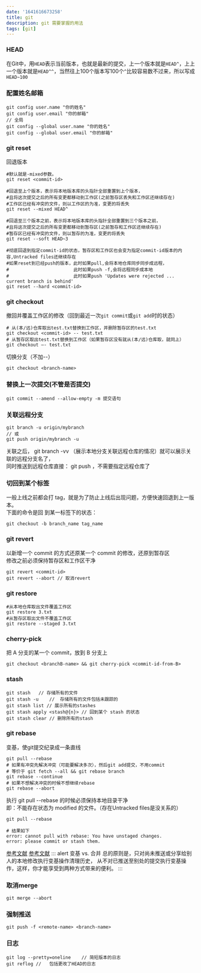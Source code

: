 ```yaml
---
date: '1641616673258'
title: git
description: git 需要掌握的用法
tags: [git]
---
```

### HEAD

在Git中，用`HEAD`表示当前版本，也就是最新的提交，上一个版本就是`HEAD^`，上上一个版本就是`HEAD^^`，当然往上100个版本写100个`^`比较容易数不过来，所以写成`HEAD~100`

### 配置姓名邮箱
```shell
git config user.name "你的姓名"
git config user.email "你的邮箱"
// 全局
git config --global user.name "你的姓名"
git config --global user.email "你的邮箱"
```

### git reset
回退版本
```shell
#默认就是-mixed参数。
git reset <commit-id> 

#回退至上个版本，表示将本地版本库的头指针全部重置到上个版本，
#且将这次提交之后的所有变更都移动到工作区(之前暂存区丢失和工作区还继续存在)
#工作区已经有冲突的文件，则以工作区的为准，变更的将丢失
git reset --mixed HEAD^ 

#回退至三个版本之前，表示将本地版本库的头指针全部重置到三个版本之前，
#且将这次提交之后的所有变更都移动到暂存区(之前暂存和工作区还继续存在)
#暂存区已经有冲突的文件，则以暂存的为准，变更的将丢失
git reset --soft HEAD~3 

#彻底回退到指定commit-id的状态，暂存区和工作区也会变为指定commit-id版本的内容,Untracked files还继续存在
#如果reset到已经push的版本，此时如果pull,会将本地仓库同步同步成远程，
#						 此时如果push -f,会将远程同步成本地
#						 此时如果push 'Updates were rejected ... current branch is behind'
git reset --hard <commit-id> 
```

### git checkout
撤回并覆盖工作区的修改（回到最近一次`git commit`或`git add`时的状态）
```shell
# 从(本/远)仓库取出test.txt替换到工作区，并删除暂存区的test.txt
git checkout <commit-id> -- test.txt	
# 从暂存区取出test.txt替换到工作区（如果暂存区没有就从(本/远)仓库取，就同上）
git checkout –- test.txt
```
切换分支（不加--）
```shell
git checkout <branch-name>
```

### 替换上一次提交(不管是否提交)
```
git commit --amend --allow-empty -m 提交语句
```

### 关联远程分支
```shell
git branch -u origin/mybranch
// 或
git push origin/mybranch -u
```
关联之后， git branch -vv （展示本地分支关联远程仓库的情况）就可以展示关联的远程分支名了，  
同时推送到远程仓库直接： git push ，不需要指定远程仓库了

### 切回到某个标签
一般上线之前都会打 tag，就是为了防止上线后出现问题，方便快速回退到上一版本。  
下面的命令是回 到某一标签下的状态：
```shell
git checkout -b branch_name tag_name
```

### git revert
以新增一个 commit 的方式还原某一个 commit 的修改，还原到暂存区  
修改之前必须保持暂存区和工作区干净
```shell
git revert <commit-id>
git revert --abort // 取消revert
```

### git restore
```shell
#从本地仓库取出文件覆盖工作区
git restore 3.txt
#从暂存区取出文件不覆盖工作区
git restore --staged 3.txt
```

### cherry-pick
把 A 分支的某一个 commit，放到 B 分支上
```shell
git checkout <branchB-name> && git cherry-pick <commit-id-from-B>
```

### stash
```shell
git stash	// 存储所有的文件
git stash -u	// 	存储所有的文件包括未跟踪的
git stash list // 展示所有的stashes
git stash apply <stash@{n}> // 回到某个 stash 的状态
git stash clear // 删除所有的stash
```

### git rebase
变基，使git提交纪录成一条直线
```shell
git pull --rebase
# 如果有冲突先解决冲突（可能要解决多次），然后git add提交，不用commit
# 等价于 git fetch --all && git rebase branch
git rebase --continue
# 如果不想解决冲突的时候不想继续rebase
git rebase --abort
```
执行 git pull --rebase 的时候必须保持本地目录干净  
即：不能存在状态为 modified 的文件。（存在Untracked files是没关系的）
```shell
git pull --rebase

# 结果如下
error: cannot pull with rebase: You have unstaged changes.
error: please commit or stash them.
```
[参考文献](https://juejin.cn/post/6844903895160881166)
[参考文献](https://git-scm.com/book/zh/v2/Git-%E5%88%86%E6%94%AF-%E5%8F%98%E5%9F%BA)
::: alert 变基 vs. 合并
总的原则是，只对尚未推送或分享给别人的本地修改执行变基操作清理历史， 从不对已推送至别处的提交执行变基操作，这样，你才能享受到两种方式带来的便利。
:::


### 取消merge
```shell
git merge --abort
```

### 强制推送
```shell
git push -f <remote-name> <branch-name>
```

### 日志
```shell
git log --pretty=oneline	// 简短版本的日志
git reflog //	包括更改了HEAD的日志
```

